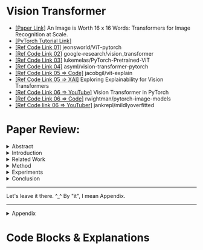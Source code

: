 # Vision Transformer
* [[Paper Link]](https://arxiv.org/abs/2010.11929) An Image is Worth 16 x 16 Words: Transformers for Image Recognition at Scale.
* [[PyTorch Tutorial Link]](https://pytorch.org/tutorials/beginner/vt_tutorial.html) 
* [[Ref Code Link 01]](https://github.com/jeonsworld/ViT-pytorch) jeonsworld/ViT-pytorch
* [[Ref Code Link 02]](https://github.com/google-research/vision_transformer/tree/master/vit_jax) google-research/vision_transformer
* [[Ref Cpde Link 03]](https://github.com/lukemelas/PyTorch-Pretrained-ViT) lukemelas/PyTorch-Pretrained-ViT
* [[Ref Code Link 04]](https://github.com/asyml/vision-transformer-pytorch) asyml/vision-transformer-pytorch
* [[Ref Code Link 05 => Code]](https://github.com/jacobgil/vit-explain) jacobgil/vit-explain
* [[Ref Code Link 05 => XAI]](https://jacobgil.github.io/deeplearning/vision-transformer-explainability) Exploring Explainability for Vision Transformers
* [[Ref Code Link 06 => YouTube]](https://www.youtube.com/watch?v=ovB0ddFtzzA) Vision Transformer in PyTorch
* [[Ref Code Link 06 => Code]](https://github.com/rwightman/pytorch-image-models) rwightman/pytorch-image-models
* [[Ref Code link 06 => YouTuber]](https://github.com/jankrepl/mildlyoverfitted/tree/master/github_adventures/vision_transformer) jankrepl/mildlyoverfitted
# Paper Review: 
<details>
<summary> Abstract </summary>

1. Alexey Dosovitskiy (Google Research, Brain Team)
2. In vision, attention is either applied in conjunction with convolutional networks, or used to replace certain components of convolutional networks while keeping their overall structure in place.
3. We show that the reliance on CNNs is not necessary and a pure transformer applied directly to sequences of image patches can perform very well on image classification tasks.
4. Pre-trained on large amounts of data first, and then transferred to small-size dataset.
</details>
<details>
<summary> Introduction </summary>

1. With the models and datasets growing, there is still no sign of saturating performance.
2. In large-scale image recognition, classic ResNet-like architectures are still state of the art.
3. We split an image into patches and provide the sequence of linear embeddings of these patches as an input to a Transformer.
4. Image patches are treated the same way as tokens (words) in an NLP application.
5. Only use ImageNet Dataset, the performance is a bit worse than ResNet because ... Transformers lack some of the "inductive biases inherent to CNNs", such as "translation equivariance" and "locality", and therefore do not generalize well. The situation changes if use larger datasets (14M - 300M images).
6. Datasets
    * Pre-trained Datasets
        * ILSVRC-2012 ImageNet Dataset (1K classes, 1.3M images)
        * Superset ImageNet-21k Dataset (21K classes, 14M images)
        * JFT (18K classes, 303M images)
    * Transfer to ...
        * ImageNet-Real
        * CIFAR10/100
        * Oxford-IIIT Pets
        * Oxford Flowers-102
</details>
<details>
<summary> Related Work </summary>

1. Transformers were for machine translation (2017), and have since become the state of the art method in many NLP tasks.
    * BERT (2019) uses a denoising self-supervised pre-training task.
    * GPT (2020) uses language modeling as its pre-training task.
2. Naive application of self-attention to images would require that each pixel attends to every other pixel: Quadratic cost.
3. Model Overview: Use the image from [lucidrains/vit-pytorch](https://github.com/lucidrains/vit-pytorch/blob/main/images/vit.gif)
    <p align="center">
      <img width="750" src="https://github.com/Ratherman/AI/blob/main/My_Tutorial/20210619_PyTorch_VIT_Classification/imgs/vit.gif">
    </p>
    <p align="center">
      <img width="750" src="https://github.com/Ratherman/AI/blob/main/My_Tutorial/20210619_PyTorch_VIT_Classification/imgs/vit.png">
    </p>
</details>
<details>
<summary> Method </summary>

1. Vision Transformer (ViT)
    * The standard Tranformer receives as input a 1D sequence of token embeddings.
    * Handel 2D images:
        1. Reshape the image from (H, W, C) into patch'ES' N x (P, P, C), where N = H x W / P^2
        2. Flatten the patchES and map to D dimensions with a trainable linear projection.
        3. Refer to the output of this projection as the patch embeddings.
    * "Class" Token: `CLS`
        1. Similar to BERT's Class token.
        2. Prof. Hung-yi Lee comes to rescue! (It's a 50 min video, but the first 15 min is enough for our understanding of CLS token.)
            * [【機器學習2021】自督導式學習 (Self-supervised Learning) (二) – BERT簡介](https://www.youtube.com/watch?v=gh0hewYkjgo)
            * 2021/4/16
            <p align = "center">
              <img width="750" src="https://github.com/Ratherman/AI/blob/main/My_Tutorial/20210619_PyTorch_VIT_Classification/imgs/self-supervised-learning.png">
            </p>
            <p align = "center">
              <img width="750" src="https://github.com/Ratherman/AI/blob/main/My_Tutorial/20210619_PyTorch_VIT_Classification/imgs/Bert-Review.png">
            </p>
            <p align = "center">
              <img width="750" src="https://github.com/Ratherman/AI/blob/main/My_Tutorial/20210619_PyTorch_VIT_Classification/imgs/Next-sentence-prediction.png">
            </p>
    * Position embeddings are added to the patch embeddings to retain positional information.
    * Transformer Encoder:
        1. MSA: Multiheaded Self-Attention.
        2. MLP: Multi-Layer Perceptron.
        3. LN: Layernorm. (Before Every Block)
        4. Residual connections. (After Every Block)
        <p align = "center">
          <img width="750" src="https://github.com/Ratherman/AI/blob/main/My_Tutorial/20210619_PyTorch_VIT_Classification/imgs/Functions.png">
        </p>
    * Inductive Bias, Hybrid Architecture: These concepts exist in 4D world, but I lived happily in 3D world already, so. XD
2. Fine-Tuning And Higher Resolution
    * Typically, we pre-train ViT on large datasets, and fine-tune to (smaller) downstream tasks.
    * For this, we remove the pre-trained prediction head and attach a zero-initialized D x K feedforward layer, where K is the number of downstream classes.
    * It's always beneficial to fine-tune at higher resolution than pre-training.
    * When feeding images of higher resolution, we keep the patch size the same, which results in a larger effective sequence length.
    * The Vision Transformer can handle arbitrary sequence lengths (up to memory constraints).
    * To use pre-trained position embeddings, they perform 2D interpolation.
</details>
<details>
<summary> Experiments </summary>

1. Setup
    * Datasets
    * Model Variants: Vit-Base, Vit-Large, Vit-Huge
    * Baseline: ResNet
    * Training & Fine-tuning:
        * Use Adam with Beta1=0.9, Beta2 = 0.999, a batch size of 4096 and apply a high weight decay of 0.1, which we found to be useful for transfer of all models.
        * Use a linear learing rate and decay.
2. Comparison to SOTA
    <p align = "center">
      <img width="750" src="https://github.com/Ratherman/AI/blob/main/My_Tutorial/20210619_PyTorch_VIT_Classification/imgs/compare_sota.png">
    </p>
3. Pre-Training Data Requirements
    * How crucial is the dataset size?
    * Pre-train ViT models on datasets of increaseing size: ImageNet, ImageNet-21K, and JFT-300M.
    <p align = "center">
      <img width="750" src="https://github.com/Ratherman/AI/blob/main/My_Tutorial/20210619_PyTorch_VIT_Classification/imgs/BiT-ViT.png">
    </p>
4. Scaling Study
    * Vision Transformers generally outperform ResNets with the same computational budget.
    * Hybrids improve upon pure Transformers for smaller model sizes, but the gap vanishes for larger models.
    <p align = "center">
      <img width="750" src="https://github.com/Ratherman/AI/blob/main/My_Tutorial/20210619_PyTorch_VIT_Classification/imgs/Flops.png">
    </p>
5. Inspecting Vision Transformer
    * To begin understand how the Vision Transformer processes image data, we analyze its internal representations.
    * The first layer of the Vision Transformer linearly projects the flattened patches into lower-dimensional space. 
        * Fig. `left` shows the top principal components of the learned embedding filters.
    * After the projection, a learned position embedding is added to the patch representations.
        * Fig. `center` shows the model learns to encode distance within the image in the similarity of position embeddings.
        * Closer patches tend to have more similar position embeddings.
        * Patches in the same row/column have similar embeddings.
        <p align = "center">
          <img width="750" src="https://github.com/Ratherman/AI/blob/main/My_Tutorial/20210619_PyTorch_VIT_Classification/imgs/fig7.png">
        </p>

        * What is Positional Encoding?
            * Prof. Hung-yi Lee comes to rescue! (It's a 45 min video, only 5 mins between 20:00 - 25:00 should be enough to have a feel of positional encoding.)
            * [【機器學習2021】自注意力機制 (Self-attention) (下)](https://www.youtube.com/watch?v=gmsMY5kc-zw)
                <p align = "center">
                  <img width="750" src="https://github.com/Ratherman/AI/blob/main/My_Tutorial/20210619_PyTorch_VIT_Classification/imgs/positional-encoding.png">
                </p>
            * Each position has a unique positional vector e^i.
            * hand-crafted
            * learned from data
    * We compute the average distance in image space across which information is integrated, based on the attention weights.
        * This "attention distance" is analogous to receptive field size in CNNs.
        * Globally, we find that the model attends to image regions that are semantically relevant for classification.
        <p align = "center">
          <img width="750" src="https://github.com/Ratherman/AI/blob/main/My_Tutorial/20210619_PyTorch_VIT_Classification/imgs/fig6.png">
        </p>
    
6. Self-Supervision
    * We also perform a preliminary exploration on `masked patch prediction` for self-supervision, mimicking the masked language modeling task used in BERT.
    * With self-supervised pre-training, our smaller ViT-B/16 model achieves 79.9% accuracy on ImageNet, a significant improvement of 2% to training from scratch, but still 4% behind supervised pre-training.
</details>
<details>
<summary> Conclusion </summary>

* We do not introduce image-specific inductive biases into the architecture apart from the initial patch extraction step.
* We interpret an image as a sequence of patches and process it by a standard Transformer encoder as used in NLP.
* Challenges:
    * Apply ViT to other computer vision tasks, such as detection and segmentation.
    * Another challenge is to continue exploring self-supervised pre-training methods.
</details>
<hr>
Let's leave it there. ^_^ By "it", I mean Appendix.
<hr>
<details>
<summary> Appendix </summary>

1. Multihead Self-attention
2. Experiment Details
3. Additional Results
4. Additional Analyses
</details>

# Code Blocks & Explanations